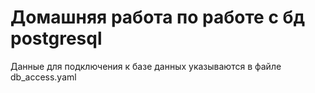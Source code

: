 # Домашняя работа по работе с бд postgresql

Данные для подключения к базе данных указываются в файле db_access.yaml